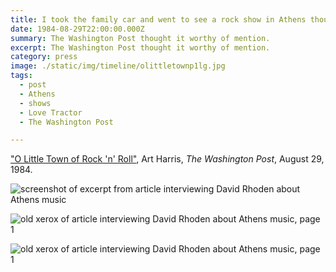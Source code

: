 ```yaml
---
title: I took the family car and went to see a rock show in Athens though I was underage
date: 1984-08-29T22:00:00.000Z
summary: The Washington Post thought it worthy of mention.
excerpt: The Washington Post thought it worthy of mention.
category: press
image: ./static/img/timeline/olittletownp1lg.jpg
tags:
  - post 
  - Athens
  - shows
  - Love Tractor
  - The Washington Post

---
```


["O Little Town of Rock 'n' Roll"](https://www.washingtonpost.com/archive/lifestyle/1984/08/29/o-little-town-of-rock-n-roll/73724f2b-8b49-4db9-b586-c6607ee265a5/), Art Harris, _The Washington Post_, August 29, 1984.


![screenshot of excerpt from article interviewing David Rhoden about Athens music](/static/img/press/athens-article-screenshot.png)

![old xerox of article interviewing David Rhoden about Athens music, page 1](/static/img/press/olittletownp1lg.jpg)

![old xerox of article interviewing David Rhoden about Athens music, page 1](/static/img/press/olittletownp2lg.jpg)